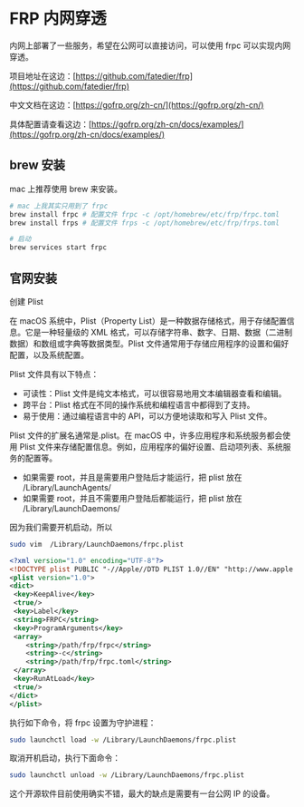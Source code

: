 # FRP 内网穿透

内网上部署了一些服务，希望在公网可以直接访问，可以使用 frpc 可以实现内网穿透。

项目地址在这边：[https://github.com/fatedier/frp](https://github.com/fatedier/frp)

中文文档在这边：[https://gofrp.org/zh-cn/](https://gofrp.org/zh-cn/)

具体配置请查看这边：[https://gofrp.org/zh-cn/docs/examples/](https://gofrp.org/zh-cn/docs/examples/)

## brew 安装

mac 上推荐使用 brew 来安装。

```bash
# mac 上我其实只用到了 frpc
brew install frpc # 配置文件 frpc -c /opt/homebrew/etc/frp/frpc.toml
brew install frps # 配置文件 frps -c /opt/homebrew/etc/frp/frps.toml

# 启动
brew services start frpc
```

## 官网安装

创建 Plist

在 macOS 系统中，Plist（Property List）是一种数据存储格式，用于存储配置信息。它是一种轻量级的 XML 格式，可以存储字符串、数字、日期、数据（二进制数据）和数组或字典等数据类型。Plist 文件通常用于存储应用程序的设置和偏好配置，以及系统配置。

Plist 文件具有以下特点：

- 可读性：Plist 文件是纯文本格式，可以很容易地用文本编辑器查看和编辑。
- 跨平台：Plist 格式在不同的操作系统和编程语言中都得到了支持。
- 易于使用：通过编程语言中的 API，可以方便地读取和写入 Plist 文件。

Plist 文件的扩展名通常是.plist。在 macOS 中，许多应用程序和系统服务都会使用 Plist 文件来存储配置信息。例如，应用程序的偏好设置、启动项列表、系统服务的配置等。

- 如果需要 root，并且是需要用户登陆后才能运行，把 plist 放在 /Library/LaunchAgents/
- 如果需要 root，并且不需要用户登陆后都能运行，把 plist 放在 /Library/LaunchDaemons/

因为我们需要开机启动，所以

```bash
sudo vim  /Library/LaunchDaemons/frpc.plist
```

```xml
<?xml version="1.0" encoding="UTF-8"?>
<!DOCTYPE plist PUBLIC "-//Apple//DTD PLIST 1.0//EN" "http://www.apple.com/DTDs/PropertyList-1.0.dtd">
<plist version="1.0">
<dict>
 <key>KeepAlive</key>
 <true/>
 <key>Label</key>
 <string>FRPC</string>
 <key>ProgramArguments</key>
 <array>
    <string>/path/frp/frpc</string>
    <string>-c</string>
    <string>/path/frp/frpc.toml</string>
 </array>
 <key>RunAtLoad</key>
 <true/>
</dict>
</plist>
```

执行如下命令，将 frpc 设置为守护进程：

```bash
sudo launchctl load -w /Library/LaunchDaemons/frpc.plist
```

取消开机启动，执行下面命令：

```bash
sudo launchctl unload -w /Library/LaunchDaemons/frpc.plist
```

这个开源软件目前使用确实不错，最大的缺点是需要有一台公网 IP 的设备。
